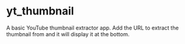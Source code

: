 # yt_thumbnail

A basic YouTube thumbnail extractor app. Add the URL to extract the thumbnail from and it will display it at the bottom.
